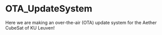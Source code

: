 # OTA_UpdateSystem
Here we are making an over-the-air (OTA) update system for the Aether CubeSat of KU Leuven!
